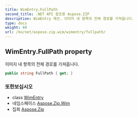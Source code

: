 ```yaml
---
title: WimEntry.FullPath
second_title: .NET API 참조용 Aspose.ZIP
description: WimEntry 재산. 이미지 내 항목의 전체 경로를 가져옵니다.
type: docs
weight: 60
url: /ko/net/aspose.zip.wim/wimentry/fullpath/
---
```

## WimEntry.FullPath property

이미지 내 항목의 전체 경로를 가져옵니다.

```csharp
public string FullPath { get; }
```

### 또한보십시오

* class [WimEntry](../)
* 네임스페이스 [Aspose.Zip.Wim](../../wimentry/)
* 집회 [Aspose.Zip](../../../)


